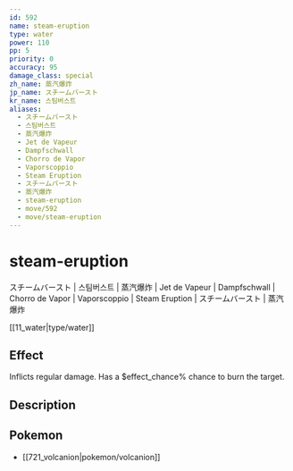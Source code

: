```yaml
---
id: 592
name: steam-eruption
type: water
power: 110
pp: 5
priority: 0
accuracy: 95
damage_class: special
zh_name: 蒸汽爆炸
jp_name: スチームバースト
kr_name: 스팀버스트
aliases:
  - スチームバースト
  - 스팀버스트
  - 蒸汽爆炸
  - Jet de Vapeur
  - Dampfschwall
  - Chorro de Vapor
  - Vaporscoppio
  - Steam Eruption
  - スチームバースト
  - 蒸汽爆炸
  - steam-eruption
  - move/592
  - move/steam-eruption
---
```

# steam-eruption
    
スチームバースト | 스팀버스트 | 蒸汽爆炸 | Jet de Vapeur | Dampfschwall | Chorro de Vapor | Vaporscoppio | Steam Eruption | スチームバースト | 蒸汽爆炸

[[11_water|type/water]]

## Effect

Inflicts regular damage.  Has a $effect_chance% chance to burn the target.

## Description



## Pokemon

- [[721_volcanion|pokemon/volcanion]]

